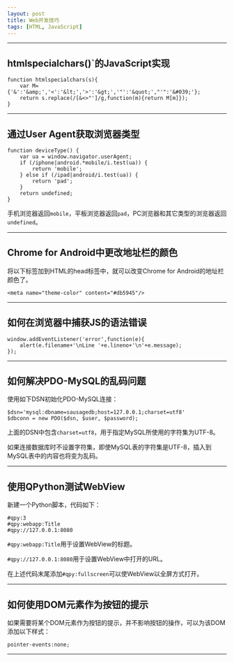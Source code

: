 ```yaml
---
layout: post
title: Web开发技巧
tags: [HTML, JavaScript]
---
```


---

htmlspecialchars()`的JavaScript实现
-----------------------------------

	function htmlspecialchars(s){
		var M={'&':'&amp;','<':'&lt;','>':'&gt;','"':'&quot;',"'":'&#039;'};
		return s.replace(/[&<>"']/g,function(m){return M[m]});
	}

---

通过User Agent获取浏览器类型
----------------------------

	function deviceType() {
		var ua = window.navigator.userAgent;
		if (/iphone|android.*mobile/i.test(ua)) {
			return 'mobile';
		} else if (/ipad|android/i.test(ua)) {
			return 'pad';
		}
		return undefined;
	}

手机浏览器返回`mobile`，平板浏览器返回`pad`，PC浏览器和其它类型的浏览器返回`undefined`。

---

Chrome for Android中更改地址栏的颜色
------------------------------------

将以下标签加到HTML的head标签中，就可以改变Chrome for Android的地址栏颜色了。

	<meta name="theme-color" content="#db5945"/>

---

如何在浏览器中捕获JS的语法错误
------------------------------

	window.addEventListener('error',function(e){
	    alert(e.filename+'\nLine '+e.lineno+'\n'+e.message);
	});

---

如何解决PDO-MySQL的乱码问题
---------------------------

使用如下DSN初始化PDO-MySQL连接：

	$dsn='mysql:dbname=sausagedb;host=127.0.0.1;charset=utf8'
	$dbconn = new PDO($dsn, $user, $password);

上面的DSN中包含`charset=utf8`，用于指定MySQL所使用的字符集为UTF-8。

如果连接数据库时不设置字符集，即使MySQL表的字符集是UTF-8，插入到MySQL表中的内容也将变为乱码。

---

使用QPython测试WebView
----------------------

新建一个Python脚本，代码如下：

	#qpy:3
	#qpy:webapp:Title
	#qpy://127.0.0.1:8080

`#qpy:webapp:Title`用于设置WebView的标题。

`#qpy://127.0.0.1:8080`用于设置WebView中打开的URL。

在上述代码末尾添加`#qpy:fullscreen`可以使WebView以全屏方式打开。

---

如何使用DOM元素作为按钮的提示
-----------------------------

如果需要将某个DOM元素作为按钮的提示，并不影响按钮的操作，可以为该DOM添加以下样式：

	pointer-events:none;

---


